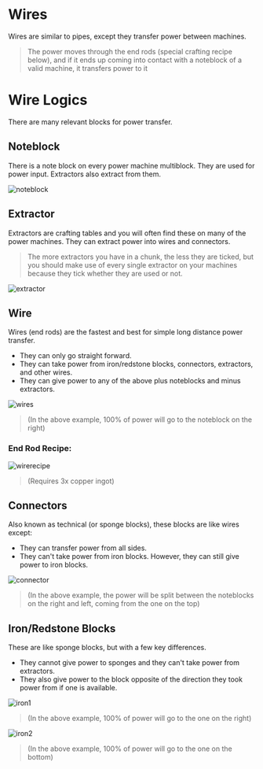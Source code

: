 
# Wires
Wires are similar to pipes, except they transfer power between machines.

> The power moves through the end rods (special crafting recipe below), and if it ends up coming into contact with a noteblock of a valid machine, it transfers power to it

# Wire Logics
There are many relevant blocks for power transfer.

## Noteblock
There is a note block on every power machine multiblock. They are used for power input. Extractors also extract from them.

![noteblock]

## Extractor
Extractors are crafting tables and you will often find these on many of the power machines. They can extract power into wires and connectors.

 > The more extractors you have in a chunk, the less they are ticked, but you should make use of every single extractor on your machines because they tick whether they are used or not.

![extractor]

## Wire
Wires (end rods) are the fastest and best for simple long distance power transfer.
* They can only go straight forward.
* They can take power from iron/redstone blocks, connectors, extractors, and other wires.
* They can give power to any of the above plus noteblocks and minus extractors.

![wires]

> (In the above example, 100% of power will go to the noteblock on the right)

### End Rod Recipe:
![wirerecipe]

> (Requires 3x copper ingot)

## Connectors
Also known as technical (or sponge blocks), these blocks are like wires except:
* They can transfer power from all sides. 
* They can't take power from iron blocks. However, they can still give power to iron blocks.

![connector]

> (In the above example, the power will be split between the noteblocks on the right and left, coming from the one on the top)

## Iron/Redstone Blocks
These are like sponge blocks, but with a few key differences.
* They cannot give power to sponges and they can't take power from extractors.
* They also give power to the block opposite of the direction they took power from if one is available.

![iron1]

> (In the above example, 100% of power will go to the one on the right)

![iron2]

> (In the above example, 100% of power will go to the one on the bottom)

[wirerecipe]: https://i.imgur.com/eUHaY8X.png
[noteblock]: https://i.imgur.com/7J17NZO.png
[extractor]: https://i.imgur.com/QL2meed.png
[wires]: https://i.imgur.com/JGQXYYc.png
[connector]:https://i.imgur.com/edCMmAe.png
[iron1]: https://i.imgur.com/AG3w8It.png
[iron2]: https://i.imgur.com/n73FA55.png 